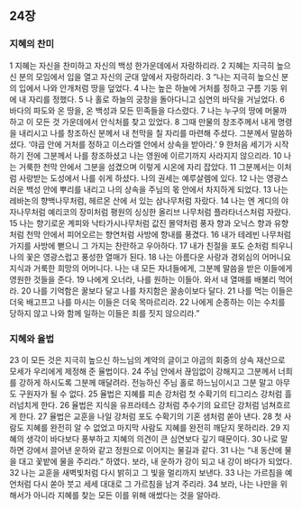 ## 24장
### 지혜의 찬미
1 지혜는 자신을 찬미하고 자신의 백성 한가운데에서 자랑하리라.
2 지혜는 지극히 높으신 분의 모임에서 입을 열고 자신의 군대 앞에서 자랑하리라.
3 “나는 지극히 높으신 분의 입에서 나와 안개처럼 땅을 덮었다.
4 나는 높은 하늘에 거처를 정하고 구름 기둥 위에 내 자리를 정했다.
5 나 홀로 하늘의 궁창을 돌아다니고 심연의 바닥을 거닐었다.
6 바다의 파도와 온 땅을, 온 백성과 모든 민족들을 다스렸다.
7 나는 누구의 땅에 머물까 하고 이 모든 것 가운데에서 안식처를 찾고 있었다.
8 그때 만물의 창조주께서 내게 명령을 내리시고 나를 창조하신 분께서 내 천막을 칠 자리를 마련해 주셨다. 그분께서 말씀하셨다. ‘야곱 안에 거처를 정하고 이스라엘 안에서 상속을 받아라.’
9 한처음 세기가 시작하기 전에 그분께서 나를 창조하셨고 나는 영원에 이르기까지 사라지지 않으리라.
10 나는 거룩한 천막 안에서 그분을 섬겼으며 이렇게 시온에 자리 잡았다.
11 그분께서는 이처럼 사랑받는 도성에서 나를 쉬게 하셨다. 나의 권세는 예루살렘에 있다.
12 나는 영광스러운 백성 안에 뿌리를 내리고 나의 상속을 주님의 몫 안에서 차지하게 되었다.
13 나는 레바논의 향백나무처럼, 헤르몬 산에 서 있는 삼나무처럼 자랐다.
14 나는 엔 게디의 야자나무처럼 예리코의 장미처럼 평원의 싱싱한 올리브 나무처럼 플라타너스처럼 자랐다.
15 나는 향기로운 계피와 낙타가시나무처럼 값진 몰약처럼 풍자 향과 오닉스 향과 유향처럼 천막 안에서 피어오르는 향연처럼 사방에 향내를 풍겼다.
16 내가 테레빈 나무처럼 가지를 사방에 뻗으니 그 가지는 찬란하고 우아하다.
17 내가 친절을 포도 순처럼 틔우니 나의 꽃은 영광스럽고 풍성한 열매가 된다.
18 나는 아름다운 사랑과 경외심의 어머니요 지식과 거룩한 희망의 어머니다. 나는 내 모든 자녀들에게, 그분께 말씀을 받은 이들에게 영원한 것들을 준다.
19 나에게 오너라, 나를 원하는 이들아. 와서 내 열매를 배불리 먹어라.
20 나를 기억함은 꿀보다 달고 나를 차지함은 꿀송이보다 달다.
21 나를 먹는 이들은 더욱 배고프고 나를 마시는 이들은 더욱 목마르리라.
22 나에게 순종하는 이는 수치를 당하지 않고 나와 함께 일하는 이들은 죄를 짓지 않으리라.”
### 지혜와 율법
23 이 모든 것은 지극히 높으신 하느님의 계약의 글이고 야곱의 회중의 상속 재산으로 모세가 우리에게 제정해 준 율법이다.
24 주님 안에서 끊임없이 강해지고 그분께서 너희를 강하게 하시도록 그분께 매달려라. 전능하신 주님 홀로 하느님이시고 그분 말고 아무도 구원자가 될 수 없다.
25 율법은 지혜를 피손 강처럼 첫 수확기의 티그리스 강처럼 흘러넘치게 한다.
26 율법은 지식을 유프라테스 강처럼 추수기의 요르단 강처럼 넘쳐흐르게 한다.
27 율법은 교훈을 나일 강처럼 포도 수확기의 기혼 샘처럼 쏟아 낸다.
28 첫 사람도 지혜를 완전히 알 수 없었고 마지막 사람도 지혜를 완전히 깨닫지 못하리라.
29 지혜의 생각이 바다보다 풍부하고 지혜의 의견이 큰 심연보다 깊기 때문이다.
30 나로 말하면 강에서 끌어낸 운하와 같고 정원으로 이어지는 물길과 같다.
31 나는 “내 동산에 물을 대고 꽃밭에 물을 주리라.” 하였다. 보라, 내 운하가 강이 되고 내 강이 바다가 되었다.
32 나는 교훈을 새벽빛처럼 다시 밝히고 그 빛을 멀리까지 보낸다.
33 나는 가르침을 예언처럼 다시 쏟아 붓고 세세 대대로 그 가르침을 남겨 주리라.
34 보라, 나는 나만을 위해서가 아니라 지혜를 찾는 모든 이를 위해 애썼다는 것을 알아라.

